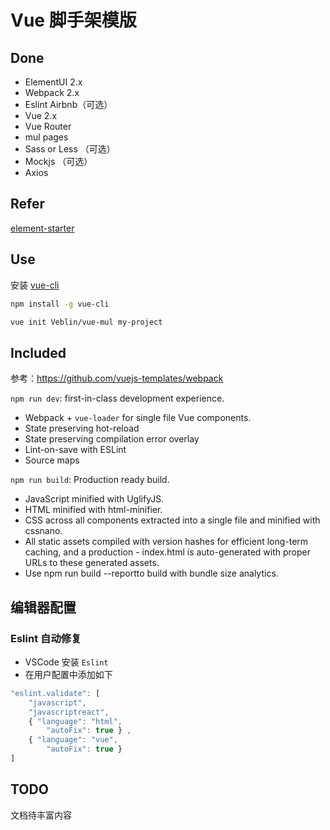 # Vue 脚手架模版

## Done
- ElementUI 2.x
- Webpack 2.x
- Eslint Airbnb（可选）
- Vue 2.x
- Vue Router
- mul pages
- Sass or Less （可选）
- Mockjs （可选）
- Axios

## Refer
[element-starter](https://github.com/ElementUI/element-starter)

## Use
安装 [vue-cli](https://github.com/vuejs/vue-cli)

``` bash
npm install -g vue-cli
```

``` bash
vue init Veblin/vue-mul my-project
```

## Included

参考：https://github.com/vuejs-templates/webpack

`npm run dev`: first-in-class development experience.

- Webpack + `vue-loader` for single file Vue components.
- State preserving hot-reload
- State preserving compilation error overlay
- Lint-on-save with ESLint
- Source maps

`npm run build`: Production ready build.

- JavaScript minified with UglifyJS.
- HTML minified with html-minifier.
- CSS across all components extracted into a single file and minified with cssnano.
- All static assets compiled with version hashes for efficient long-term caching, and a production - index.html is auto-generated with proper URLs to these generated assets.
- Use npm run build --reportto build with bundle size analytics.

## 编辑器配置
### Eslint 自动修复
- VSCode 安装 `Eslint`
- 在用户配置中添加如下

``` javascript
"eslint.validate": [
	"javascript",
	"javascriptreact",
	{ "language": "html",
		"autoFix": true } ,
	{ "language": "vue",
		"autoFix": true }
]
```


## TODO

文档待丰富内容
